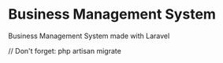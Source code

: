 # Business Management System
Business Management System made with Laravel


// Don't forget: php artisan migrate
